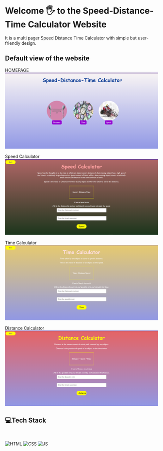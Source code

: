 # Welcome 🖐 to the Speed-Distance-Time Calculator Website
It is a multi pager Speed Distance Time Calculator with simple but user-friendly design.

## Default view of the website
HOMEPAGE
![homepage](images/index.png)

Speed Calculator
![homepage](images/speedCal.png)

Time Calculator
![homepage](images/timeCal.png)

Distance Calculator
![homepage](images/distanceCal.png)


## 💻Tech Stack
<br>

![HTML](https://img.shields.io/badge/html5%20-%23E34F26.svg?&style=for-the-badge&logo=html5&logoColor=white)
![CSS](https://img.shields.io/badge/css3%20-%231572B6.svg?&style=for-the-badge&logo=css3&logoColor=white)
![JS](https://img.shields.io/badge/javascript%20-%23323330.svg?&style=for-the-badge&logo=javascript&logoColor=%23F7DF1E)

<br>
